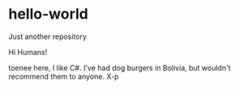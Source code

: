# hello-world
Just another repository

Hi Humans!

toenee here, I like C#.
I've had dog burgers in Bolivia, but wouldn't recommend them to anyone. X-p
